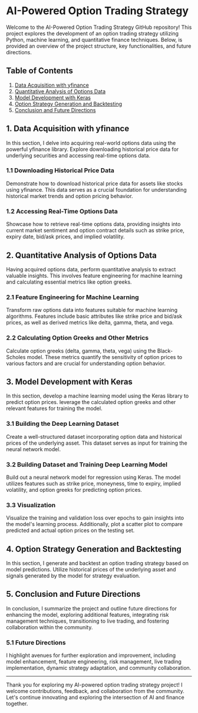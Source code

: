 # AI-Powered Option Trading Strategy

Welcome to the AI-Powered Option Trading Strategy GitHub repository! This project explores the development of an option trading strategy utilizing Python, machine learning, and quantitative finance techniques. Below, is provided an overview of the project structure, key functionalities, and future directions.

## Table of Contents

1. [Data Acquisition with yfinance](#1-data-acquisition-with-yfinance)
2. [Quantitative Analysis of Options Data](#2-quantitative-analysis-of-options-data)
3. [Model Development with Keras](#3-model-development-with-keras)
4. [Option Strategy Generation and Backtesting](#4-option-strategy-generation-and-backtesting)
5. [Conclusion and Future Directions](#5-conclusion-and-future-directions)

## 1. Data Acquisition with yfinance

In this section, I delve into acquiring real-world options data using the powerful yfinance library. Explore downloading historical price data for underlying securities and accessing real-time options data.

### 1.1 Downloading Historical Price Data

Demonstrate how to download historical price data for assets like stocks using yfinance. This data serves as a crucial foundation for understanding historical market trends and option pricing behavior.

### 1.2 Accessing Real-Time Options Data

Showcase how to retrieve real-time options data, providing insights into current market sentiment and option contract details such as strike price, expiry date, bid/ask prices, and implied volatility.

## 2. Quantitative Analysis of Options Data

Having acquired options data, perform quantitative analysis to extract valuable insights. This involves feature engineering for machine learning and calculating essential metrics like option greeks.

### 2.1 Feature Engineering for Machine Learning

Transform raw options data into features suitable for machine learning algorithms. Features include basic attributes like strike price and bid/ask prices, as well as derived metrics like delta, gamma, theta, and vega.

### 2.2 Calculating Option Greeks and Other Metrics

Calculate option greeks (delta, gamma, theta, vega) using the Black-Scholes model. These metrics quantify the sensitivity of option prices to various factors and are crucial for understanding option behavior.

## 3. Model Development with Keras

In this section, develop a machine learning model using the Keras library to predict option prices. leverage the calculated option greeks and other relevant features for training the model.

### 3.1 Building the Deep Learning Dataset

Create a well-structured dataset incorporating option data and historical prices of the underlying asset. This dataset serves as input for training the neural network model.

### 3.2 Building Dataset and Training Deep Learning Model

Build out a neural network model for regression using Keras. The model utilizes features such as strike price, moneyness, time to expiry, implied volatility, and option greeks for predicting option prices.

### 3.3 Visualization

Visualize the training and validation loss over epochs to gain insights into the model's learning process. Additionally, plot a scatter plot to compare predicted and actual option prices on the testing set.

## 4. Option Strategy Generation and Backtesting

In this section, I generate and backtest an option trading strategy based on model predictions. Utilize historical prices of the underlying asset and signals generated by the model for strategy evaluation.

## 5. Conclusion and Future Directions

In conclusion, I summarize the project and outline future directions for enhancing the model, exploring additional features, integrating risk management techniques, transitioning to live trading, and fostering collaboration within the community.

### 5.1 Future Directions

I highlight avenues for further exploration and improvement, including model enhancement, feature engineering, risk management, live trading implementation, dynamic strategy adaptation, and community collaboration.

---

Thank you for exploring my AI-powered option trading strategy project! I welcome contributions, feedback, and collaboration from the community. Let's continue innovating and exploring the intersection of AI and finance together.
